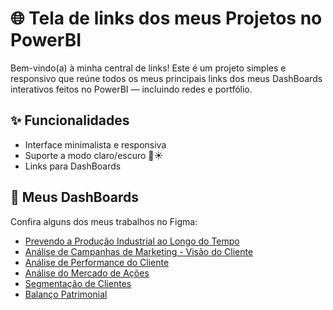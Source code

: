 # 🌐 Tela de links dos meus Projetos no PowerBI

Bem-vindo(a) à minha central de links! Este é um projeto simples e responsivo que reúne todos os meus principais links dos meus DashBoards interativos feitos no PowerBI — incluindo redes e portfólio.

## ✨ Funcionalidades

- Interface minimalista e responsiva
- Suporte a modo claro/escuro 🌙☀️
- Links para DashBoards

## 🎨 Meus DashBoards

Confira alguns dos meus trabalhos no Figma:

- [Prevendo a Produção Industrial ao Longo do Tempo](https://app.powerbi.com/view?r=eyJrIjoiYzhlNTAyNzctYzk1Ni00Y2UyLWE0MTMtZmE5YWY1ZWMwN2YyIiwidCI6ImNmNzJlMmJkLTdhMmItNDc4My1iZGViLTM5ZDU3YjA3Zjc2ZiIsImMiOjR9)
- [Análise de Campanhas de Marketing - Visão do Cliente](https://app.powerbi.com/view?r=eyJrIjoiODM1ZjQ1NWMtZmMwYi00NmU4LThmYjQtYzdmMTg4ZjczYWY2IiwidCI6ImNmNzJlMmJkLTdhMmItNDc4My1iZGViLTM5ZDU3YjA3Zjc2ZiIsImMiOjR9)
- [Análise de Performance do Cliente](https://app.powerbi.com/view?r=eyJrIjoiODMwYzUwMjUtODIyYS00NmZhLWI4NzItNDE3MzM5ZGI1NmFiIiwidCI6ImNmNzJlMmJkLTdhMmItNDc4My1iZGViLTM5ZDU3YjA3Zjc2ZiIsImMiOjR9)
- [Análise do Mercado de Ações](https://app.powerbi.com/view?r=eyJrIjoiMzhhZjJhNzktNjgwOS00ZjhiLWJmZjUtYmFiZjhmMDdlZDViIiwidCI6ImNmNzJlMmJkLTdhMmItNDc4My1iZGViLTM5ZDU3YjA3Zjc2ZiIsImMiOjR9)
- [Segmentação de Clientes](https://app.powerbi.com/view?r=eyJrIjoiNGUzYzJhYTctODgzNy00OGUzLWFlNzgtZDU0YmFkMzdiZThhIiwidCI6ImNmNzJlMmJkLTdhMmItNDc4My1iZGViLTM5ZDU3YjA3Zjc2ZiIsImMiOjR9)
- [Balanço Patrimonial](https://app.powerbi.com/view?r=eyJrIjoiYmJiYWExZmUtY2Y4ZS00MjVmLTg2N2MtNWY1ZDEzMGJlNjJmIiwidCI6ImNmNzJlMmJkLTdhMmItNDc4My1iZGViLTM5ZDU3YjA3Zjc2ZiIsImMiOjR9)


